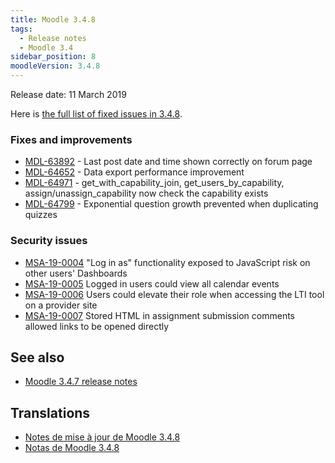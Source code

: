 ```yaml
---
title: Moodle 3.4.8
tags:
  - Release notes
  - Moodle 3.4
sidebar_position: 8
moodleVersion: 3.4.8
---
```


Release date: 11 March 2019

Here is [the full list of fixed issues in 3.4.8](https://tracker.moodle.org/secure/IssueNavigator!executeAdvanced.jspa?jqlQuery=project+%3D+mdl+AND+resolution+%3D+fixed+AND+fixVersion+in+%28%223.4.8%22%29+ORDER+BY+priority+DESC&runQuery=true&clear=true).

### Fixes and improvements

- [MDL-63892](https://tracker.moodle.org/browse/MDL-63892) - Last post date and time shown correctly on forum page
- [MDL-64652](https://tracker.moodle.org/browse/MDL-64652) - Data export performance improvement
- [MDL-64971](https://tracker.moodle.org/browse/MDL-64971) - get_with_capability_join, get_users_by_capability, assign/unassign_capability now check the capability exists
- [MDL-64799](https://tracker.moodle.org/browse/MDL-64799) - Exponential question growth prevented when duplicating quizzes

### Security issues

- [MSA-19-0004](https://moodle.org/mod/forum/discuss.php?d=384010) "Log in as" functionality exposed to JavaScript risk on other users' Dashboards
- [MSA-19-0005](https://moodle.org/mod/forum/discuss.php?d=384011) Logged in users could view all calendar events
- [MSA-19-0006](https://moodle.org/mod/forum/discuss.php?d=384012) Users could elevate their role when accessing the LTI tool on a provider site
- [MSA-19-0007](https://moodle.org/mod/forum/discuss.php?d=384013) Stored HTML in assignment submission comments allowed links to be opened directly

## See also

- [Moodle 3.4.7 release notes](/general/releases/3.4/3.4.7)

## Translations

- [Notes de mise à jour de Moodle 3.4.8](https://docs.moodle.org/fr/Notes_de_mise_à_jour_de_Moodle_3.4.8)
- [Notas de Moodle 3.4.8](https://docs.moodle.org/es/Notas_de_Moodle_3.4.8)
